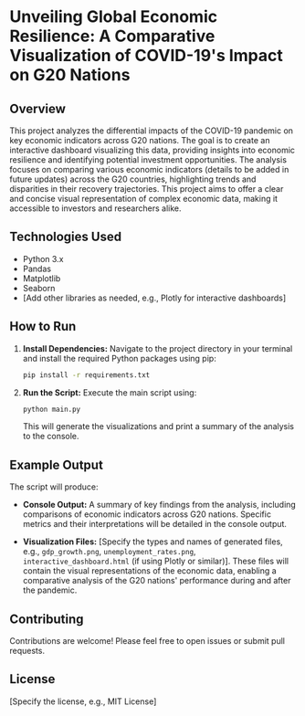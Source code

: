 # Unveiling Global Economic Resilience: A Comparative Visualization of COVID-19's Impact on G20 Nations

## Overview

This project analyzes the differential impacts of the COVID-19 pandemic on key economic indicators across G20 nations.  The goal is to create an interactive dashboard visualizing this data, providing insights into economic resilience and identifying potential investment opportunities.  The analysis focuses on comparing various economic indicators (details to be added in future updates) across the G20 countries, highlighting trends and disparities in their recovery trajectories.  This project aims to offer a clear and concise visual representation of complex economic data, making it accessible to investors and researchers alike.


## Technologies Used

* Python 3.x
* Pandas
* Matplotlib
* Seaborn
* [Add other libraries as needed, e.g., Plotly for interactive dashboards]


## How to Run

1. **Install Dependencies:**  Navigate to the project directory in your terminal and install the required Python packages using pip:

   ```bash
   pip install -r requirements.txt
   ```

2. **Run the Script:** Execute the main script using:

   ```bash
   python main.py
   ```

   This will generate the visualizations and print a summary of the analysis to the console.


## Example Output

The script will produce:

* **Console Output:** A summary of key findings from the analysis, including comparisons of economic indicators across G20 nations.  Specific metrics and their interpretations will be detailed in the console output.

* **Visualization Files:**  [Specify the types and names of generated files, e.g.,  `gdp_growth.png`, `unemployment_rates.png`,  `interactive_dashboard.html` (if using Plotly or similar)]. These files will contain the visual representations of the economic data, enabling a comparative analysis of the G20 nations' performance during and after the pandemic.


## Contributing

Contributions are welcome! Please feel free to open issues or submit pull requests.


## License

[Specify the license, e.g., MIT License]